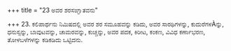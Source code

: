 +++
title = "23 ಅವರ ಶರಸಙ್ಘಾತವನು"

+++
23. ಕಲಿಪಾರ್ಥನು ನಿಮಿಷದಲ್ಲಿ ಅವರ ಶರ ಸಮೂಹವನ್ನು ಕಡಿದು, ಅವರ ಸಾರಥಿಗಳನ್ನು, ಕುದುರೆಗಳÀನ್ನು, ಧನುಸ್ಸನ್ನು, ಬಾವುಟವನ್ನು, ಚಾಮರವನ್ನು, ಕುಚ್ಚನ್ನು, ಅವರ ಪದಕ, ಕಿರೀಟ, ಕಂಕಣ, ವಿವಿಧ ಕರ್ಣಾಭರಣ, ತೋಳಬಳೆಗಳನ್ನು  ಕಡಿಕಡಿದು ಒಟ್ಟಿದನು.